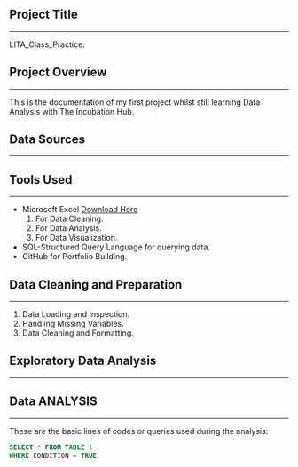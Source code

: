 ## Project Title
---
LITA_Class_Practice.

## Project Overview
---
This is the documentation of my first project whilst still learning Data Analysis with The Incubation Hub.

## Data Sources
---

## Tools Used
---
- Microsoft Excel [Download Here](https://www.microsoft.com)
  1. For Data Cleaning.
  2. For Data Analysis.
  3. For Data Visualization. 
- SQL-Structured Query Language for querying data.
- GitHub for Portfolio Building. 

## Data Cleaning and Preparation
---
1. Data Loading and Inspection.
2. Handling Missing Variables.
3. Data Cleaning and Formatting.

## Exploratory Data Analysis
---
## Data ANALYSIS
---
These are the basic lines of codes or queries used during the analysis:
```SQL
SELECT * FROM TABLE 1
WHERE CONDITION = TRUE
```

